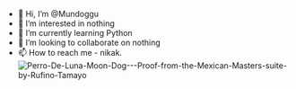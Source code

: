 - 👋 Hi, I’m @Mundoggu
- 👀 I’m interested in nothing
- 🌱 I’m currently learning Python
- 💞️ I’m looking to collaborate on nothing
- 📫 How to reach me - nikak.
![Perro-De-Luna-Moon-Dog---Proof-from-the-Mexican-Masters-suite-by-Rufino-Tamayo](https://user-images.githubusercontent.com/108873976/226143760-5eea6406-317c-411a-8cb3-84ee38e95a1e.jpg)

<!---
Mundoggu/Mundoggu is a ✨ special ✨ repository because its `README.md` (this file) appears on your GitHub profile.
You can click the Preview link to take a look at your changes.
--->
